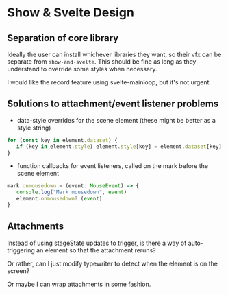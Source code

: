 # Show & Svelte Design

## Separation of core library

Ideally the user can install whichever libraries they want, so their vfx can be separate from `show-and-svelte`. This should be fine as long as they understand to override some styles when necessary.

I would like the record feature using svelte-mainloop, but it's not urgent.



## Solutions to attachment/event listener problems

- data-style overrides for the scene element (these might be better as a style string)

```ts
for (const key in element.dataset) {
   if (key in element.style) element.style[key] = element.dataset[key]
}
```

- function callbacks for event listeners, called on the mark before the scene element

```ts
mark.onmousedown = (event: MouseEvent) => {
   console.log("Mark mousedown", event)
   element.onmousedown?.(event)
}
```

## Attachments

Instead of using stageState updates to trigger, is there a way of auto-triggering an element so that the attachment reruns?

Or rather, can I just modify typewriter to detect when the element is on the screen?

Or maybe I can wrap attachments in some fashion.
